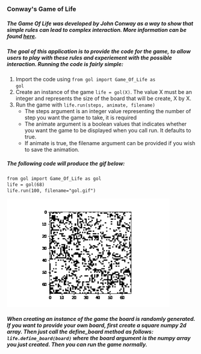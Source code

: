 ### Conway's Game of Life 

##### The Game Of Life was developed by John Conway as a way to show that simple rules can lead to complex interaction. More information can be found [here](https://en.wikipedia.org/wiki/Conway%27s_Game_of_Life).

##### The goal of this application is to provide the code for the game, to allow users to play with these rules and experiement with the possible interaction. Running the code is fairly simple:
1) Import the code using <code>from gol import Game_Of_Life as gol</code>
2) Create an instance of the game <code>life = gol(X)</code>. The value X must be an integer and represents the size of the board that will be create, X by X.
3) Run the game with <code>life.run(steps, animate, filename)</code>
    - The steps argument is an integer value representing the number of step you want the game to take, it is required
    - The animate argument is a boolean values that indicates whether you want the game to be displayed when you call run. It defaults to true.
    - If animate is true, the filename argument can be provided if you wish to save the animation.

##### The following code will produce the gif below:

    from gol import Game_Of_Life as gol
    life = gol(68)
    life.run(100, filename="gol.gif")

![Game of Life example run](/clips/gol.gif)

##### When creating an instance of the game the board is randomly generated. If you want to provide your own board, first create a square numpy 2d array. Then just call the define_board method as follows: <code>life.define_board(board)</code> where the board argument is the numpy array you just created. Then you can run the game normally.
